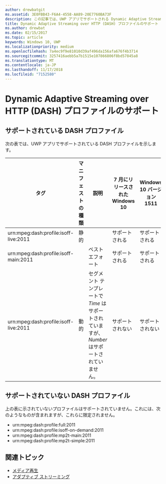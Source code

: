 ```yaml
---
author: drewbatgit
ms.assetid: 3E0FBB43-F6A4-4558-AA89-20E7760BA73F
description: この記事では、UWP アプリでサポートされる Dynamic Adaptive Streaming over HTTP (DASH) プロファイルの一覧を示します。
title: Dynamic Adaptive Streaming over HTTP (DASH) プロファイルのサポート
ms.author: drewbat
ms.date: 02/15/2017
ms.topic: article
keywords: Windows 10, UWP
ms.localizationpriority: medium
ms.openlocfilehash: 7a4ec9f9e81010d39af496da156afa676f4b3714
ms.sourcegitcommit: 3257416aebb5a7b1515e107866806f8bd57845a8
ms.translationtype: MT
ms.contentlocale: ja-JP
ms.lasthandoff: 11/17/2018
ms.locfileid: "7152580"
---
```

# <a name="dynamic-adaptive-streaming-over-http-dash-profile-support"></a>Dynamic Adaptive Streaming over HTTP (DASH) プロファイルのサポート


## <a name="supported-dash-profiles"></a>サポートされている DASH プロファイル
次の表では、UWP アプリでサポートされている DASH プロファイルを示します。

|タグ | マニフェストの種類 | 説明|7 月にリリースされた Windows 10|Windows 10 バージョン 1511|Windows 10 バージョン 1607 |Windows 10 バージョン 1607 |Windows 10 Version 1703|
|----------------|------|-------|-----------|--------------|---------|-------|--------|
|urn:mpeg&#58;dash:profile:isoff-live:2011 | 静的 |     |サポートされる            |  サポートされる              | サポートされる        |サポートされる| サポートされる|
|urn:mpeg&#58;dash:profile:isoff-main:2011 |        | ベスト エフォート | サポートされる            |  サポートされる              | サポートされる        |サポートされる| サポートされる|
|urn:mpeg&#58;dash:profile:isoff-live:2011 | 動的 | セグメント テンプレートで $Time$ はサポートされていますが、$Number$ はサポートされていません。 | サポートされない            | サポートされない              | サポートされない        |サポートされない| サポートされる|


## <a name="unsupported-dash-profiles"></a>サポートされていない DASH プロファイル
上の表に示されていないプロファイルはサポートされていません。これには、次のようなものが含まれますが、これらに限定されません。

* urn:mpeg&#58;dash:profile:full:2011
* urn:mpeg&#58;dash:profile:isoff-on-demand:2011
* urn:mpeg&#58;dash:profile:mp2t-main:2011
* urn:mpeg&#58;dash:profile:mp2t-simple:2011


## <a name="related-topics"></a>関連トピック

* [メディア再生](media-playback.md)
* [アダプティブ ストリーミング](adaptive-streaming.md)
 

 




